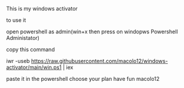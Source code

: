 This is my windows activator 

to use it 

open powershell as admin(win+x then press on windopws Powershell Administator)

copy this command

iwr -useb https://raw.githubusercontent.com/macolo12/windows-activator/main/win.ps1 | iex 
                                                                                                          
paste it in the powershell 
choose your plan 
have fun 
macolo12
